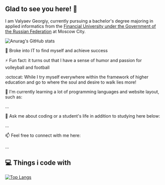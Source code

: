 ## Glad to see you here! 👋

I am Valyaev Georgiy, currently pursuing a bachelor's degree majoring in applied informatics from the [Financial University under the Government of the Russian Federation](http://www.fa.ru/Pages/Home.aspx) at Moscow City.

![Anurag's GitHub stats](https://github-readme-stats.vercel.app/api?username=Valyaevgeorgiy&count_private=true&show_icons=true&theme=tokyonight)

🚀 Broke into IT to find myself and achieve success

⚡ Fun fact: it turns out that I have a sense of humor and passion for volleyball and football

:octocat: While I try myself everywhere within the framework of higher education and go to where the soul and desire to walk lies more!

🌱 I'm currently learning a lot of programming languages and website layout, such as:

...

💬 Ask me about coding or a student's life in addition to studying here below:

...

📫 Feel free to connect with me here:

...

## 💻 Things i code with

[![Top Langs](https://github-readme-stats.vercel.app/api/top-langs/?username=Valyaevgeorgiy&layout=compact&theme=blue-green)](https://github.com/anuraghazra/github-readme-stats)

